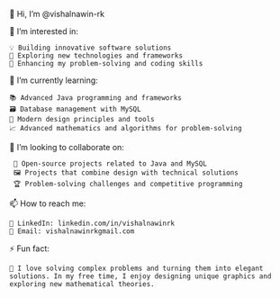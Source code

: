👋 Hi, I’m @vishalnawin-rk

👀 I’m interested in:

    💡 Building innovative software solutions                                                              
    🚀 Exploring new technologies and frameworks                                                        
    🧩 Enhancing my problem-solving and coding skills
    
🌱 I’m currently learning:

    📚 Advanced Java programming and frameworks                                       
    🗃️ Database management with MySQL                                         
    🎨 Modern design principles and tools                                            
    📈 Advanced mathematics and algorithms for problem-solving
    
💞️ I’m looking to collaborate on:

     🔧 Open-source projects related to Java and MySQL                                     
     🖼️ Projects that combine design with technical solutions                                 
     🏆 Problem-solving challenges and competitive programming
    
📫 How to reach me: 

    🔗 LinkedIn: linkedin.com/in/vishalnawinrk                                        
    📧 Email: vishalnawinrkgmail.com
    
⚡ Fun fact:    

    🧠 I love solving complex problems and turning them into elegant solutions. In my free time, I enjoy designing unique graphics and exploring new mathematical theories.
    
<!--- vishalnawin-rk/vishalnawin-rk is a ✨ special ✨ repository because its `README.md` (this file) appears on your GitHub profile. You can click the Preview link to take a look at your changes. --->
